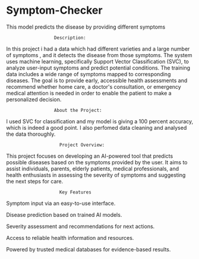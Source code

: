 # Symptom-Checker
This model predicts the disease by providing different symptoms
                      
                      Description:
In this project i had a data which had different varieties and a large number of symptoms , and it detects the disease from those symptoms. The system uses machine learning, specifically Support Vector Classification (SVC), to analyze user-input symptoms and predict potential conditions. The training data includes a wide range of symptoms mapped to corresponding diseases. The goal is to provide early, accessible health assessments and recommend whether home care, a doctor's consultation, or emergency medical attention is needed in order to enable the patient to make a personalized decision.

                      About the Project:
I used SVC for classification and my model is giving a 100 percent accuracy, which is indeed a good point. I also perfomed data cleaning and analysed the data thoroughly.


                        Project Overview:
This project focuses on developing an AI-powered tool that predicts possible diseases based on the symptoms provided by the user. It aims to assist individuals, parents, elderly patients, medical professionals, and health enthusiasts in assessing the severity of symptoms and suggesting the next steps for care.

                        Key Features
Symptom input via an easy-to-use interface.

Disease prediction based on trained AI models.

Severity assessment and recommendations for next actions.

Access to reliable health information and resources.

Powered by trusted medical databases for evidence-based results.
